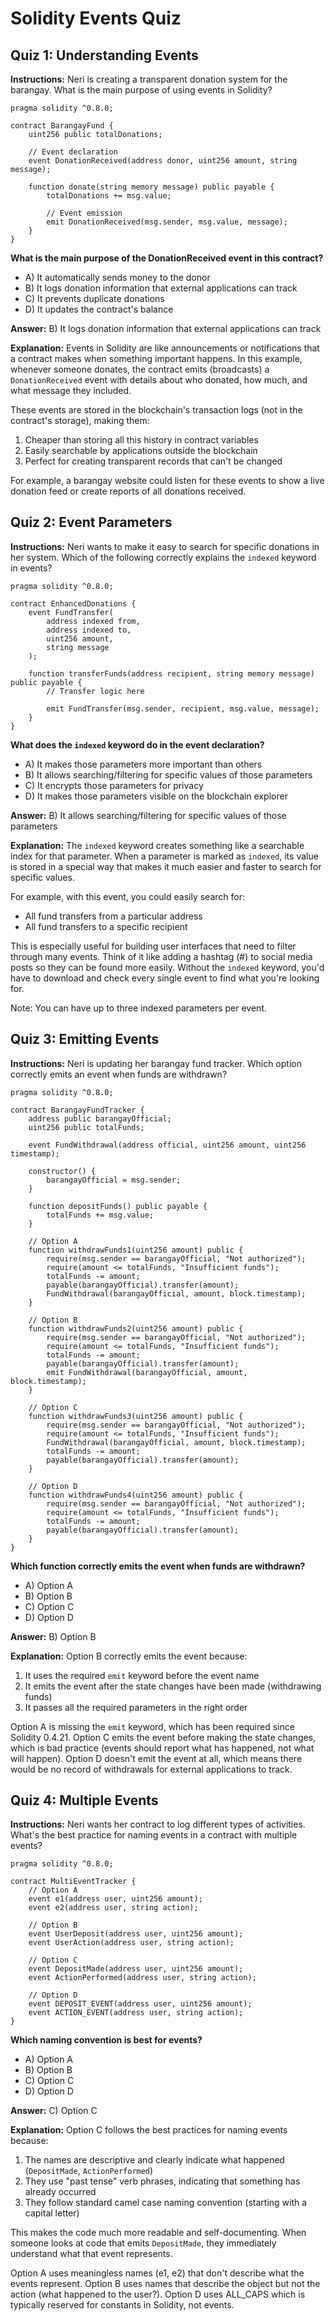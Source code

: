 # Solidity Events Quiz

## Quiz 1: Understanding Events

**Instructions:** Neri is creating a transparent donation system for the barangay. What is the main purpose of using events in Solidity?

```solidity
pragma solidity ^0.8.0;

contract BarangayFund {
    uint256 public totalDonations;

    // Event declaration
    event DonationReceived(address donor, uint256 amount, string message);

    function donate(string memory message) public payable {
        totalDonations += msg.value;

        // Event emission
        emit DonationReceived(msg.sender, msg.value, message);
    }
}
```

**What is the main purpose of the DonationReceived event in this contract?**

- A) It automatically sends money to the donor
- B) It logs donation information that external applications can track
- C) It prevents duplicate donations
- D) It updates the contract's balance

**Answer:** B) It logs donation information that external applications can track

**Explanation:** Events in Solidity are like announcements or notifications that a contract makes when something important happens. In this example, whenever someone donates, the contract emits (broadcasts) a `DonationReceived` event with details about who donated, how much, and what message they included.

These events are stored in the blockchain's transaction logs (not in the contract's storage), making them:

1. Cheaper than storing all this history in contract variables
2. Easily searchable by applications outside the blockchain
3. Perfect for creating transparent records that can't be changed

For example, a barangay website could listen for these events to show a live donation feed or create reports of all donations received.

## Quiz 2: Event Parameters

**Instructions:** Neri wants to make it easy to search for specific donations in her system. Which of the following correctly explains the `indexed` keyword in events?

```solidity
pragma solidity ^0.8.0;

contract EnhancedDonations {
    event FundTransfer(
        address indexed from,
        address indexed to,
        uint256 amount,
        string message
    );

    function transferFunds(address recipient, string memory message) public payable {
        // Transfer logic here

        emit FundTransfer(msg.sender, recipient, msg.value, message);
    }
}
```

**What does the `indexed` keyword do in the event declaration?**

- A) It makes those parameters more important than others
- B) It allows searching/filtering for specific values of those parameters
- C) It encrypts those parameters for privacy
- D) It makes those parameters visible on the blockchain explorer

**Answer:** B) It allows searching/filtering for specific values of those parameters

**Explanation:** The `indexed` keyword creates something like a searchable index for that parameter. When a parameter is marked as `indexed`, its value is stored in a special way that makes it much easier and faster to search for specific values.

For example, with this event, you could easily search for:

- All fund transfers from a particular address
- All fund transfers to a specific recipient

This is especially useful for building user interfaces that need to filter through many events. Think of it like adding a hashtag (#) to social media posts so they can be found more easily. Without the `indexed` keyword, you'd have to download and check every single event to find what you're looking for.

Note: You can have up to three indexed parameters per event.

## Quiz 3: Emitting Events

**Instructions:** Neri is updating her barangay fund tracker. Which option correctly emits an event when funds are withdrawn?

```solidity
pragma solidity ^0.8.0;

contract BarangayFundTracker {
    address public barangayOfficial;
    uint256 public totalFunds;

    event FundWithdrawal(address official, uint256 amount, uint256 timestamp);

    constructor() {
        barangayOfficial = msg.sender;
    }

    function depositFunds() public payable {
        totalFunds += msg.value;
    }

    // Option A
    function withdrawFunds1(uint256 amount) public {
        require(msg.sender == barangayOfficial, "Not authorized");
        require(amount <= totalFunds, "Insufficient funds");
        totalFunds -= amount;
        payable(barangayOfficial).transfer(amount);
        FundWithdrawal(barangayOfficial, amount, block.timestamp);
    }

    // Option B
    function withdrawFunds2(uint256 amount) public {
        require(msg.sender == barangayOfficial, "Not authorized");
        require(amount <= totalFunds, "Insufficient funds");
        totalFunds -= amount;
        payable(barangayOfficial).transfer(amount);
        emit FundWithdrawal(barangayOfficial, amount, block.timestamp);
    }

    // Option C
    function withdrawFunds3(uint256 amount) public {
        require(msg.sender == barangayOfficial, "Not authorized");
        require(amount <= totalFunds, "Insufficient funds");
        FundWithdrawal(barangayOfficial, amount, block.timestamp);
        totalFunds -= amount;
        payable(barangayOfficial).transfer(amount);
    }

    // Option D
    function withdrawFunds4(uint256 amount) public {
        require(msg.sender == barangayOfficial, "Not authorized");
        require(amount <= totalFunds, "Insufficient funds");
        totalFunds -= amount;
        payable(barangayOfficial).transfer(amount);
    }
}
```

**Which function correctly emits the event when funds are withdrawn?**

- A) Option A
- B) Option B
- C) Option C
- D) Option D

**Answer:** B) Option B

**Explanation:** Option B correctly emits the event because:

1. It uses the required `emit` keyword before the event name
2. It emits the event after the state changes have been made (withdrawing funds)
3. It passes all the required parameters in the right order

Option A is missing the `emit` keyword, which has been required since Solidity 0.4.21.
Option C emits the event before making the state changes, which is bad practice (events should report what has happened, not what will happen).
Option D doesn't emit the event at all, which means there would be no record of withdrawals for external applications to track.

## Quiz 4: Multiple Events

**Instructions:** Neri wants her contract to log different types of activities. What's the best practice for naming events in a contract with multiple events?

```solidity
pragma solidity ^0.8.0;

contract MultiEventTracker {
    // Option A
    event e1(address user, uint256 amount);
    event e2(address user, string action);

    // Option B
    event UserDeposit(address user, uint256 amount);
    event UserAction(address user, string action);

    // Option C
    event DepositMade(address user, uint256 amount);
    event ActionPerformed(address user, string action);

    // Option D
    event DEPOSIT_EVENT(address user, uint256 amount);
    event ACTION_EVENT(address user, string action);
}
```

**Which naming convention is best for events?**

- A) Option A
- B) Option B
- C) Option C
- D) Option D

**Answer:** C) Option C

**Explanation:** Option C follows the best practices for naming events because:

1. The names are descriptive and clearly indicate what happened (`DepositMade`, `ActionPerformed`)
2. They use "past tense" verb phrases, indicating that something has already occurred
3. They follow standard camel case naming convention (starting with a capital letter)

This makes the code much more readable and self-documenting. When someone looks at code that emits `DepositMade`, they immediately understand what that event represents.

Option A uses meaningless names (e1, e2) that don't describe what the events represent.
Option B uses names that describe the object but not the action (what happened to the user?).
Option D uses ALL_CAPS which is typically reserved for constants in Solidity, not events.
